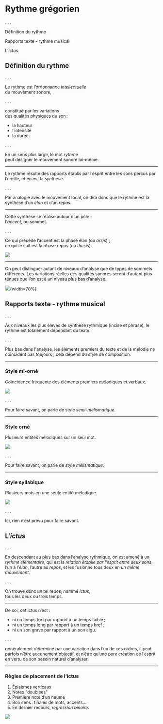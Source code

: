 # Rythme grégorien

. . .

Définition du rythme

Rapports texte - rythme musical

L’*ictus*

## Définition du rythme

. . .

Le rythme est l’ordonnance *intellectuelle* \
du mouvement sonore,

. . .

constitu***é*** par les variations \
des qualités physiques du son :

- la hauteur
- l’intensité
- la durée.

. . .

En un sens plus large, le mot *rythme* \
peut désigner le mouvement sonore lui-même.

------

Le rythme résulte des rapports établis par l’esprit
entre les sons perçus par l’oreille,
et en est la *synthèse*.

. . .

Par analogie avec le mouvement local, on dira donc que le
rythme est la synthèse d’un *élan* et d’un *repos*.

------

Cette synthèse se réalise autour d’un pôle : \
l’*accent*, ou sommet.

. . .

Ce qui précède l’accent est la phase élan (ou *arsis*) ; \
ce qui le suit est la phase repos (ou *thesis*).

![](img/AveMaria.avif)

------

On peut distinguer autant de niveaux d’analyse que de types
de sommets différents. Les variations réelles des qualités
sonores seront d’autant plus ténues que l’on est à un niveau
plus bas d’analyse.

![](img/rythme.avif){width=70%}

## Rapports texte - rythme musical

. . .

Aux niveaux les plus élevés de synthèse rythmique (incise et phrase),
le rythme est totalement dépendant du texte.

. . .

Plus bas dans l'analyse, les éléments premiers du texte et de la mélodie
ne coïncident pas toujours ; cela dépend du style de composition.

------

### Style mi-orné

Coïncidence fréquente des éléments premiers mélodiques et verbaux.

![](img/DaPacem.avif)

. . .

Pour faire savant, on parle de style *semi-mélismatique*.

------

### Style orné

Plusieurs entités mélodiques sur un seul mot.

![](img/Ave.avif)

. . .

Pour faire savant, on parle de style *mélismatique*.

------

### Style syllabique

Plusieurs mots en une seule entité mélodique.

![](img/AveMaria.avif)

. . .

Ici, rien n’est prévu pour faire savant.

## L’*ictus*

. . .

En descendant au plus bas dans l’analyse rythmique, on est amené à un
*rythme élémentaire*, qui est la *relation établie par l’esprit entre deux sons*,
l’un à l’*élan*, l’autre au *repos*, et les fusionne tous deux en *un même mouvement*.

. . .

On trouve donc un tel repos, nommé *ictus*, \
tous les deux ou trois temps.

------

De soi, cet ictus n’est :

- ni un temps fort par rapport à un temps faible ;
- ni un temps long par rapport à un temps bref ;
- ni un son grave par rapport à un son aigu.

. . .

généralement *déterminé* par une variation dans l’un de ces ordres,
il peut parfois n’être aucunement objectif, et n’être qu’une pure création de
l’esprit, en vertu de son besoin naturel d’analyser.

------

### Règles de placement de l’ictus

1. Épisèmes verticaux
2. Notes "doublées"
3. Première note d’un neume
4. Bon sens : finales de mots, accents…
5. En dernier recours, *régression binaire*.

![](img/ictus.avif)